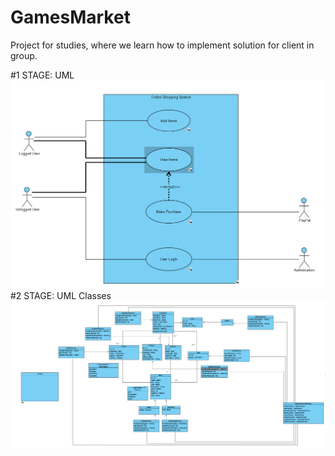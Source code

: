 # GamesMarket
Project for studies, where we learn how to implement solution for client in group.

#1 STAGE: UML
![Alt text](/Screenshots/Use_Cases.PNG?raw=true "UML")
#2 STAGE: UML Classes
![Alt text](/Screenshots/Classes.PNG?raw=true "UML")
